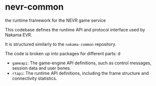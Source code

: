 # nevr-common
the runtime framework for the NEVR game service

This codebase defines the runtime API and protocol interface used by Nakama EVR.

It is structured similarly to the `nakama-common` repository.

The code is broken up into packages for different parts:
d
- `gameapi`: The game-engine API definitions, such as control messages, session data and user bones.
- `rtapi`: The runtime API definitions, including the frame structure and connectivity statistics.

